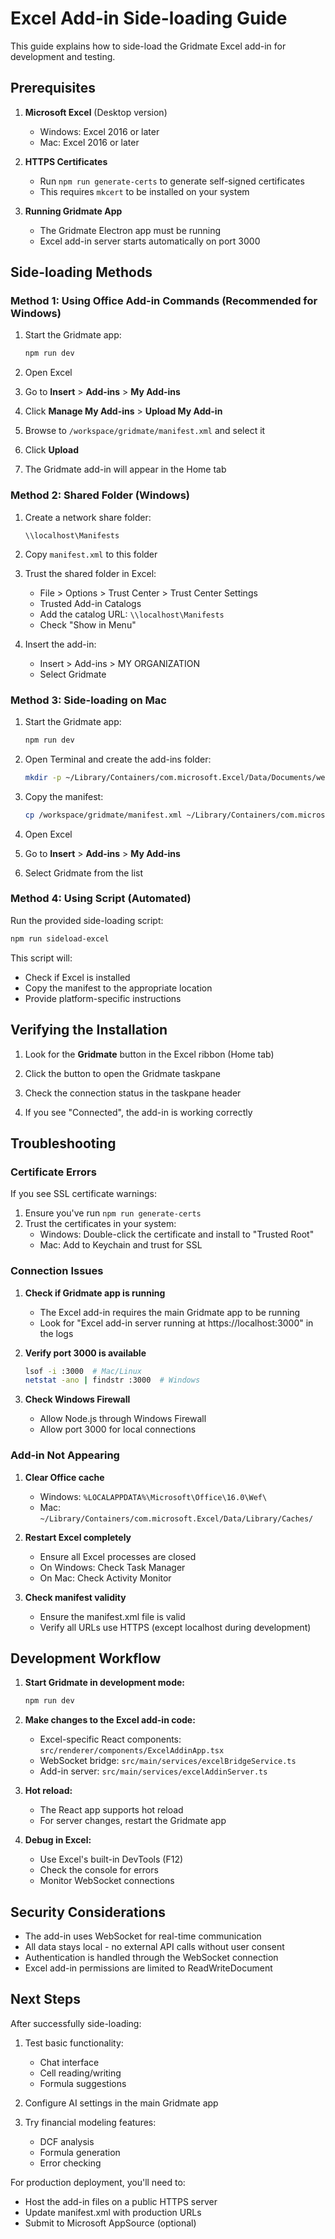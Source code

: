 # Excel Add-in Side-loading Guide

This guide explains how to side-load the Gridmate Excel add-in for development and testing.

## Prerequisites

1. **Microsoft Excel** (Desktop version)
   - Windows: Excel 2016 or later
   - Mac: Excel 2016 or later

2. **HTTPS Certificates**
   - Run `npm run generate-certs` to generate self-signed certificates
   - This requires `mkcert` to be installed on your system

3. **Running Gridmate App**
   - The Gridmate Electron app must be running
   - Excel add-in server starts automatically on port 3000

## Side-loading Methods

### Method 1: Using Office Add-in Commands (Recommended for Windows)

1. Start the Gridmate app:
   ```bash
   npm run dev
   ```

2. Open Excel

3. Go to **Insert** > **Add-ins** > **My Add-ins**

4. Click **Manage My Add-ins** > **Upload My Add-in**

5. Browse to `/workspace/gridmate/manifest.xml` and select it

6. Click **Upload**

7. The Gridmate add-in will appear in the Home tab

### Method 2: Shared Folder (Windows)

1. Create a network share folder:
   ```
   \\localhost\Manifests
   ```

2. Copy `manifest.xml` to this folder

3. Trust the shared folder in Excel:
   - File > Options > Trust Center > Trust Center Settings
   - Trusted Add-in Catalogs
   - Add the catalog URL: `\\localhost\Manifests`
   - Check "Show in Menu"

4. Insert the add-in:
   - Insert > Add-ins > MY ORGANIZATION
   - Select Gridmate

### Method 3: Side-loading on Mac

1. Start the Gridmate app:
   ```bash
   npm run dev
   ```

2. Open Terminal and create the add-ins folder:
   ```bash
   mkdir -p ~/Library/Containers/com.microsoft.Excel/Data/Documents/wef
   ```

3. Copy the manifest:
   ```bash
   cp /workspace/gridmate/manifest.xml ~/Library/Containers/com.microsoft.Excel/Data/Documents/wef/
   ```

4. Open Excel

5. Go to **Insert** > **Add-ins** > **My Add-ins**

6. Select Gridmate from the list

### Method 4: Using Script (Automated)

Run the provided side-loading script:

```bash
npm run sideload-excel
```

This script will:
- Check if Excel is installed
- Copy the manifest to the appropriate location
- Provide platform-specific instructions

## Verifying the Installation

1. Look for the **Gridmate** button in the Excel ribbon (Home tab)

2. Click the button to open the Gridmate taskpane

3. Check the connection status in the taskpane header

4. If you see "Connected", the add-in is working correctly

## Troubleshooting

### Certificate Errors

If you see SSL certificate warnings:

1. Ensure you've run `npm run generate-certs`
2. Trust the certificates in your system:
   - Windows: Double-click the certificate and install to "Trusted Root"
   - Mac: Add to Keychain and trust for SSL

### Connection Issues

1. **Check if Gridmate app is running**
   - The Excel add-in requires the main Gridmate app to be running
   - Look for "Excel add-in server running at https://localhost:3000" in the logs

2. **Verify port 3000 is available**
   ```bash
   lsof -i :3000  # Mac/Linux
   netstat -ano | findstr :3000  # Windows
   ```

3. **Check Windows Firewall**
   - Allow Node.js through Windows Firewall
   - Allow port 3000 for local connections

### Add-in Not Appearing

1. **Clear Office cache**
   - Windows: `%LOCALAPPDATA%\Microsoft\Office\16.0\Wef\`
   - Mac: `~/Library/Containers/com.microsoft.Excel/Data/Library/Caches/`

2. **Restart Excel completely**
   - Ensure all Excel processes are closed
   - On Windows: Check Task Manager
   - On Mac: Check Activity Monitor

3. **Check manifest validity**
   - Ensure the manifest.xml file is valid
   - Verify all URLs use HTTPS (except localhost during development)

## Development Workflow

1. **Start Gridmate in development mode:**
   ```bash
   npm run dev
   ```

2. **Make changes to the Excel add-in code:**
   - Excel-specific React components: `src/renderer/components/ExcelAddinApp.tsx`
   - WebSocket bridge: `src/main/services/excelBridgeService.ts`
   - Add-in server: `src/main/services/excelAddinServer.ts`

3. **Hot reload:**
   - The React app supports hot reload
   - For server changes, restart the Gridmate app

4. **Debug in Excel:**
   - Use Excel's built-in DevTools (F12)
   - Check the console for errors
   - Monitor WebSocket connections

## Security Considerations

- The add-in uses WebSocket for real-time communication
- All data stays local - no external API calls without user consent
- Authentication is handled through the WebSocket connection
- Excel add-in permissions are limited to ReadWriteDocument

## Next Steps

After successfully side-loading:

1. Test basic functionality:
   - Chat interface
   - Cell reading/writing
   - Formula suggestions

2. Configure AI settings in the main Gridmate app

3. Try financial modeling features:
   - DCF analysis
   - Formula generation
   - Error checking

For production deployment, you'll need to:
- Host the add-in files on a public HTTPS server
- Update manifest.xml with production URLs
- Submit to Microsoft AppSource (optional)
